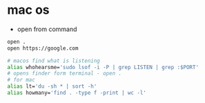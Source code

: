 # mac os

- open from command

```sh
open .
open https://google.com 
```

```sh
# macos find what is listening
alias whohearsme='sudo lsof -i -P | grep LISTEN | grep :$PORT'
# opens finder form terminal - open .
# for mac
alias lt='du -sh * | sort -h'
alias howmany='find . -type f -print | wc -l'
```

